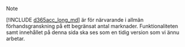 > [!NOTE]
> [!INCLUDE [d365acc_long_md](d365acc_long_md.md)] är för närvarande i allmän förhandsgranskning på ett begränsat antal marknader. Funktionaliteten samt innehållet på denna sida ska ses som en tidig version som vi ännu arbetar.
